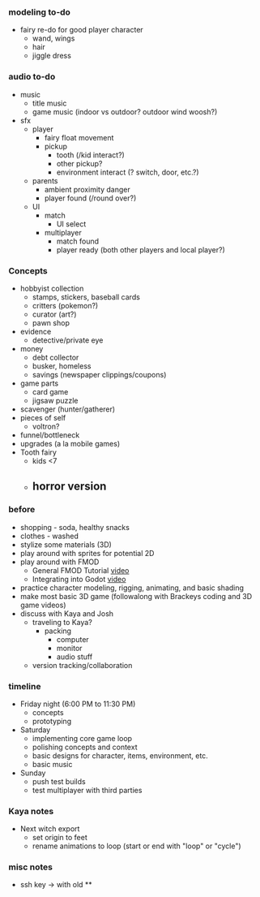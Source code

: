 ### modeling to-do
- fairy re-do for good player character
	- wand, wings
	- hair
	- jiggle dress
### audio to-do
- music
	- title music
	- game music (indoor vs outdoor?  outdoor wind woosh?)
- sfx
	- player
		- fairy float movement
		- pickup
			- tooth (/kid interact?)
			- other pickup?
			- environment interact (? switch, door, etc.?)
	- parents
		- ambient proximity danger
		- player found (/round over?)
	- UI
		- match
			- UI select
		- multiplayer
			- match found
			- player ready (both other players and local player?)

### Concepts
- hobbyist collection
	- stamps, stickers, baseball cards
	- critters (pokemon?)
	- curator (art?)
	- pawn shop
- evidence
	- detective/private eye
- money
	- debt collector
	- busker, homeless
	- savings (newspaper clippings/coupons)
- game parts
	- card game
	- jigsaw puzzle
- scavenger (hunter/gatherer)
- pieces of self
	- voltron?
- funnel/bottleneck
- upgrades (a la mobile games)
- Tooth fairy
	- kids <7
	- horror version
		- 
### before
- shopping - soda, healthy snacks
- clothes - washed
- stylize some materials (3D)
- play around with sprites for potential 2D
- play around with FMOD
	- General FMOD Tutorial [video](https://youtu.be/RfzshDQILr8)
	- Integrating into Godot [video](https://youtu.be/7kD7Q3O5P-s)
- practice character modeling, rigging, animating, and basic shading
- make most basic 3D game (followalong with Brackeys coding and 3D game videos)
- discuss with Kaya and Josh
	- traveling to Kaya?
		- packing
			- computer
			- monitor
			- audio stuff
	- version tracking/collaboration

### timeline
- Friday night (6:00 PM to 11:30 PM)
	- concepts
	- prototyping
- Saturday
	- implementing core game loop
	- polishing concepts and context
	- basic designs for character, items, environment, etc.
	- basic music
- Sunday
	- push test builds
	- test multiplayer with third parties





### Kaya notes
- Next witch export
	- set origin to feet
	- rename animations to loop (start or end with "loop" or "cycle")
### misc notes
- ssh key -> with old **
